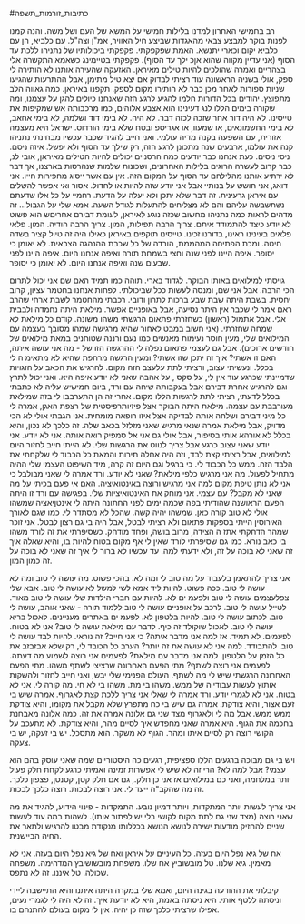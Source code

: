 #כתיבות_זורמות_תשפה 

רב בחמישי האחרון למדנו בלילות חמישי על המשא של העם ושל משה.
והנה קמנו לפנות בוקר למבצע צבאי מהאגדות שביצע חיל האוויר, אמ"ן וצה"ל. עם כלביא, הן עם כלביא יקום וכארי יתנשא.
האמת שפקפקתי. פקפקתי ביכולותיו של נתניהו ללכת עד הסוף (אני עדיין מקווה שהוא אןכ ילך עד הסוף). פקפקתי בטיימינג כשאמא התקשרה אלי בצהריים ואמרה שהולכים להיות טילים מאיראן.
האזעקה שהעירה אותנו לא הותירה לי ספק, אולי בשניה הראשונה עוד רציתי לבדוק אם יצא טיל מתימן, אבל ההתרעות שהגיעו שניות ספורות לאחר מכן כבר לא הותירו מקום לספק. תקפנו באיראן. כמה גאווה הלב מתפוצץ.
יהודים בכל הדורות חלמו להגיע לרגע הזה שאנחנו כיולים להגן על עצמנו, ומה שקורה בימים הללו לנג דעינינו הוא אצבע אלוהים, כמו מרכבותה אש שמקיפות את טייסינו. לא היה דור אחר שזכה לכזה דבר. לא היה. לא בימי דוד ושלמה, לא בימי אחאב, לא בימי החשמונאים, או שמעוו, או אגריספ ובטח שלא בימי הורדוס.
ישראל היא מעצמה אזורית, עם השפעה בקנה מדיה עולמי.
ואני חייב להגיד שכבר עכשיו מבחינתי נתניהו קנה את עולמו, ארבעים שנה מתכונן לרגע הזה, רק שילך עד הסוף ולא יפשל.
איזה ניסם. ניסי ניסים. כעת אנחנו כבר יודעים כמה הרסניים יכולים להיות הטילים מאיראן, אובי לנ, כבר קרוב לעשרה הרוגים בלילות האחרונים, ושכונות שלמות שנהרסות בארצנו, אך דבר לא ירתיע אותנו מהלילחם עד הסוף על המקום הזה. אין עם אשר ייסוג מחפירות חייו.
אני דואג, אני חושש על בנותיי
אבל אני יודע שזה להיות או לחדול. אסור ואי אפשר להשלים עם איראן גרעינית. זה דבר שלא יתכן ולא יעלה על הדעת.
רחמיי על כל אלו שדעתם נשתשבשה עליהם והם לא מצליחים להתעלות לגודל השעה. אמא שלי על הגבול... זה מדהים לראות כמה נתניהו מחשוב שכזה נוגע לאיראן, לעומת דבירם אחריםש הוא פשוט לא יודע כיצד להתמודד איתם.
צריך הרבה תפילות, המון. צריך הרבה הודיה. המון. פלאי פלאים בעינינו ראינו, בדורנו זכינו.
טייסינו תוקפים באיראן כאילו היה זה טיול קציר בשדה חיטה.
ומכת הפתיחה המהממת, הורדה של כל שכבת ההנהגה הצבאית. לא יאומן כי יסופר.
איפה היינו לפני שנה וחצי בשמחת תורה ואיפה אנחנו היום. איפה היינו לפני שבעים שנה ואיפה אנחנו היום. לא יאומן כי יסופר.

גויסתי למילואים באותו הבוקר. לגדוד בארי. תוהה כמו תמיד האם שם אני יכול לתרום הכי הרבה.
אבל אני שם, ומנסה לעשות ככל שביכולתי. לפחות אנחנו בחטמר עציון, קרוב יחסית.
בשבת היתה שבת שבע ברכות לתרון ודובי. רכבתי מהחטמר לשבת ארחי שהרב ראם אמר לי שכבר אין היתר נסיעה, אבל באופניים אפשר.
מילאת היתה נחמדה ולבבית אלי.
אבל אתמול (ראשון) כשחזרתי פתאום הרגשתי משהו משונה.
קודם כל מילאת לא שמחה שחזרתי. (אני חשוב במבט לאחור שהיא מרגישה שמהו מסובך בעצמה עם המילואים שלי, מעין חוסר נעימות מאנשים כמו נעם ורננה שטוחנים במאת מילואים של חודשים ארוכים).
אבל גם לעצמי פתאום נפלה לי ההרגשה הזו של - מה אני עושה איתה, האם זו אשתי? איך זה יתכן שזו אשתי? ומעין הרגשה מרחפת שהיא לא מתאימ ה לי בכלל.
ונעשיתי עצוב, ורציתי לתת עלעצב הזה מקום. להרגיש את הכאב על הזגויות שדמיינתי שכרגע עוד אין לי, על סקס , על אהבה שאני לא יודע איפה היא.
ואני יכול לתרץ וגם להרגיש אחרת דבירם אבל בעקבותה שיחה עם ורד, ביום חמישיש עליה לא כתבתי בכלל לדעתי, רציתי לתת לרגשות הללו מקום.
אחרי זה הן התערבבו לי בזה שמילאת מעורבבת עם עצמה.
מילאת היתה הבוקר אצל פיזיותרפיסטית של רצפת האגן, אמרה לי כל מיני דבירם ושלחה אותה לבדיקה אצל איזו רופאה מומחית. אני הגבתי אולי לא הכי מדויק, אבל מילאת אמרה שנאי מרגיש שאני מזלזל בכאב שלה. זה כלכך לא נכון, והיא בכלל לא אורהא אותי בסיפור, אבל אולי גם אני אל סמפיק רואה אותה. אני לא יודע.
אני יודע שאני עצוב כרגע אבל צריך לנווט את הרגשות שלי. 
לא הייתי חייב לחזור היום למילואים, אבל רציתי קצת לבד, וזה היה אחלה תירות והמאת כל הכבוד לי שלקחתי את הלבד הזה. ממש כל הכבוד לי. כי ברגיל וגם היום זה קרה, מיד השיפוט העצמי שלי ההיה מתחיל לפעול. 
 מה אני מרגיש כלפי מילאת? שאני לא יודע. ורד אמרה לי שאני מבולבל כי אני לא נותן טיפת מקום למה אני מרגיש ורוצה באינטואיציה. האם אי פעם בכיתי על מה שאני לא מקבל? עם עצמי. אני מוחק את האינטואיציות שלי. בפגישה עם ורד זו היתה הפעם הראושנה שהודיתי בפה שכמה ימים לפני החתונה היתה לי אינטןיאציה שמשהו אולי לא טוב קורה כאן. שמשהו יהיה קשה. שהכל לא מסתדר לי. כמו שגם לאורך האירוסין הייתי בספקות פתאום ולא רציתי לבטל, אבל היה בי גם רצון לבטל. אני זוכר שמהר הדחקתי אתז ה הצידה, מרוב בושה, ופחד מודחק. 
 כשסיפרתי את זה לורד משהו בי כאב נורא.
 כמו גם שסיפרתי לורד שאין לי אף מקום בטוח להיות בו, והיא שאלה איך זה שאני לא בוכה על זה, ולא ידעתי למה. עד עכשיו לא ברור לי איך זה שאני לא בוכה על זה כמון המון.

אני צריך להתאמן בלעבוד על מה טוב לי ומה לא. בהכי פשוט. מה עושה לי טוב ומה לא עושה לי טוב. ככה פשוט.
להיות ליד אמא לשי למשל לא עושה לי טוב.
אבא שלי צפלעצמים עושה לי טוב ולפעמ ים לא.
להיות עם חברי הילדות שלי עושה לי טוב מאוד.
לטייל עושה לי טוב. לרכב על אופניים עושה לי טוב
ללמוד תורה - שאני אוהב, עושה לי טוב.
לכתוב עושה לי טוב.
להיות בלטפון לא. לפעמ ים באתרים מעניינים.
לאכול בריא עושה לי טוב.
לאכול שוקולד זה כיף.
לדבר עם מילאת עושה לי טוב? אני לא בטוח. לפעמים. לא תמיד. אז למה אני מדבר איתה? כי אני חייב? זה נוראי. 
להיות לבד עושה לי טוב. להתבודד.
למה אני לא עושה את זה יותר? הערב כל הכובד לי, רק שלא אבזבזב את כל הזמן על הלטפון.
למה אני מדבר עם מילאת? לפעמים אני רוצה לשמוע מה דעתה. לפעמים אני רוצה לשתף? מתי הפעם האחרונה שרציצי לשתף משהו. מתי הפעם האחרונה הרגשתי שיש לי מה לשתף. העולם הפנימי שלי יבש, ואני חייב לחזור ולהשקות אותוץ לעשות עבודייה של ממש.
משהו בי מת. משהו בי לא חי. מה קורה לי. אני לא בטוח. אני לא לגמרי יודע. 
ורד אמרה לי שאלי אני צריך ללכת קצת לאגרוף. אמרה שיש בי זעם אצור, והיא צודקת. אמרה גם שיש בי כח מתפרץ שלא מקבל את מקומו, והיא צודקת ממש ממש. אבל מה לי ולאגרוף
מצד שני גם אלונה אמרה את זה.
כמה אלונה מאבחנת בחכמה את הגוף. היא אמרה שאני מחפדש איך לסיים מהר, והיא צודקת. לא מתעכב על הקושי רוצה רק לסיים איתו ומהר.
הגוף לא משקר. הוא מתסכל.
יש בי זעקה, יש בי צעקה.

ויש בי גם מבוכה ברגעים הללו ספציפית, רגעים כה היסטוריים שמה שאני עוסק בהם הוא עצמי? אבל למה לא? הרי זה לא שיש לי אפשרות זמינה ואמיתי כרגע לקחת חלק פעיל יותר במלחמה, ואני כם במילואים אז אני כן חלק., גם אם חלק קטן, קטנטן, פצפון כלכך. זה מה שהקב"ה ייעד לי.
אני רוצה לבכות. רוצה כלכך לבכות. 

אני צריך לעשות יותר המתקדות, ויותר דמיון נובע.
 התמקדות - פינוי הידוע, להגיד את מה שאני רוצה (מצד שני גם לתת מקום לקושי בלי יש לפתור אותו).
 לשהות במה עוד 
 לעשות שניים
 להחזיק מודעות ישירה לנושא
 הנושא בכללותו
 מנקודת מבטו
 להרגיש ולתאר את החיה הביישנית.

אח של גיא נפל היום בעזה. כל העיניים על איראן ואח של גיא נפל היום בעזה.
אני לא מאמין. גיא שלנו. טל מובשוביץ אח שלו. משפחת מובשושיבץ המדהימה. משפחה שכולה.
טל איננו. זה לא נתפס.

קיבלתי את ההודעה בגינה היום, ואמא שלי במקרה היתה איתנו והיא התיישבה ליידי וניסתה ללטף אותי. היא ניסתה באמת, היא לא יודעת איך. זה לא היה לי לגמרי נעים, אפילו שרציתי כלכך שזה כן יהיה.
אין לי מקום בעולם להתנחם בו.


 

